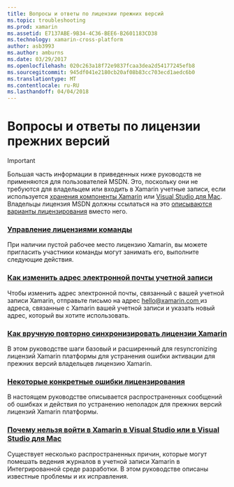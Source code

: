 ```yaml
---
title: Вопросы и ответы по лицензии прежних версий
ms.topic: troubleshooting
ms.prod: xamarin
ms.assetid: E7137ABE-9B34-4C36-BEE6-B2601183CD38
ms.technology: xamarin-cross-platform
author: asb3993
ms.author: amburns
ms.date: 03/29/2017
ms.openlocfilehash: 020c263a18f72e9837fcaa3dea2d54177245efb8
ms.sourcegitcommit: 945df041e2180cb20af08b83cc703ecd1aedc6b0
ms.translationtype: MT
ms.contentlocale: ru-RU
ms.lasthandoff: 04/04/2018
---
```

# <a name="legacy-license-frequently-asked-questions"></a>Вопросы и ответы по лицензии прежних версий

> [!IMPORTANT]
> Большая часть информации в приведенных ниже руководств не применяются для пользователей MSDN. Это, поскольку они не требуются для владельцем или входить в Xamarin учетные записи, если используется [хранения компоненты Xamarin](https://components.xamarin.com/) или [Visual Studio для Mac](~/cross-platform/get-started/requirements.md). Владельцы лицензия MSDN должны ссылаться на это [описываются варианты лицензирования](~/cross-platform/get-started/requirements.md) вместо него.


### <a name="team-license-managementteam-managementmd"></a>[Управление лицензиями команды](team-management.md)
При наличии пустой рабочее место лицензию Xamarin, вы можете пригласить участники команды могут занимать его, выполните следующие действия.

### <a name="how-do-i-change-my-accounts-email-addresschange-emailmd"></a>[Как изменить адрес электронной почты учетной записи](change-email.md)
Чтобы изменить адрес электронной почты, связанный с вашей учетной записи Xamarin, отправьте письмо на адрес [ hello@xamarin.com ](mailto:hello@xamarin.com) из адреса, связанные с Xamarin вашей учетной записи и указать новый адрес, который вы хотите использовать. 

### <a name="how-do-i-manually-resynchronize-xamarin-licensesresync-licensesmd"></a>[Как вручную повторно синхронизировать лицензии Xamarin](resync-licenses.md)
В этом руководстве шаги базовый и расширенный для resyncronizing лицензий Xamarin платформы для устранения ошибки активации для прежних версий владельцев лицензию Xamarin.

### <a name="some-specific-licensing-errorslicensing-errorsmd"></a>[Некоторые конкретные ошибки лицензирования](licensing-errors.md)
В настоящем руководстве описывается распространенных сообщений об ошибках и действия по устранению неполадок для прежних версий лицензий Xamarin платформы.

### <a name="why-cant-i-log-into-xamarin-in-visual-studio-or-visual-studio-for-maclogin-troubleshootingmd"></a>[Почему нельзя войти в Xamarin в Visual Studio или в Visual Studio для Mac](login-troubleshooting.md)
Существует несколько распространенных причин, которые могут помешать ведения журналов в учетной записи Xamarin в Интегрированной среде разработки. В этом руководстве описаны известные проблемы и их исправления.
